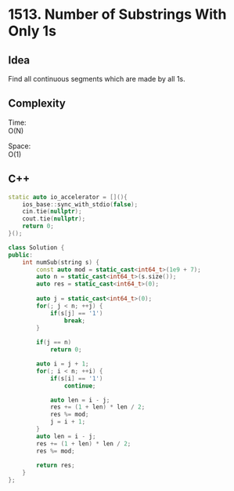 # 1513. Number of Substrings With Only 1s

## Idea

Find all continuous segments which are made by all 1s.

## Complexity

Time:  
O(N)

Space:  
O(1)

## C++
```C++
static auto io_accelerator = [](){
    ios_base::sync_with_stdio(false);
    cin.tie(nullptr);
    cout.tie(nullptr);
    return 0;
}();

class Solution {
public:
    int numSub(string s) {
        const auto mod = static_cast<int64_t>(1e9 + 7);
        auto n = static_cast<int64_t>(s.size());
        auto res = static_cast<int64_t>(0);
        
        auto j = static_cast<int64_t>(0);
        for(; j < n; ++j) {
            if(s[j] == '1')
                break;
        }
        
        if(j == n)
            return 0;

        auto i = j + 1;
        for(; i < n; ++i) {
            if(s[i] == '1')
                continue;

            auto len = i - j;
            res += (1 + len) * len / 2;
            res %= mod;
            j = i + 1;
        }
        auto len = i - j;
        res += (1 + len) * len / 2;
        res %= mod;
        
        return res;
    }
};
```